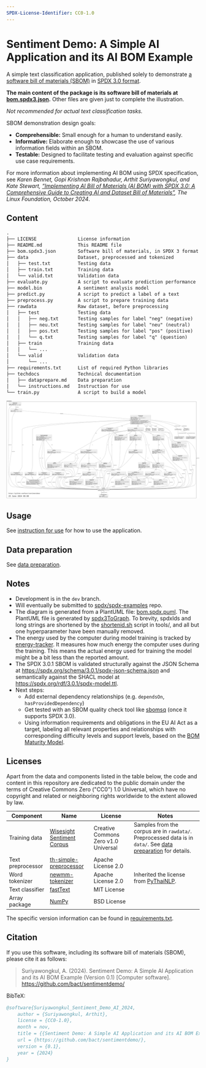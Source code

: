 ```yaml
---
SPDX-License-Identifier: CC0-1.0
---
```


# Sentiment Demo: A Simple AI Application and its AI BOM Example

A simple text classification application, published solely to demonstrate
[a software bill of materials (SBOM)](https://en.wikipedia.org/wiki/Software_supply_chain)
in [SPDX 3.0 format](https://spdx.dev/use/specifications/).

**The main content of the package is its software bill of materials at
[bom.spdx3.json](./bom.spdx3.json).**
Other files are given just to complete the illustration.

*Not recommended for actual text classification tasks.*

SBOM demonstration design goals:

- **Comprehensible:** Small enough for a human to understand easily.
- **Informative:** Elaborate enough to showcase the use of various information fields within an SBOM.
- **Testable:** Designed to facilitate testing and evaluation against specific use case requirements.

For more information about implementing AI BOM using SPDX specification,
see *Karen Bennet, Gopi Krishnan Rajbahadur, Arthit Suriyawongkul, and
Kate Stewart, [“Implementing AI Bill of Materials (AI BOM) with SPDX 3.0: A Comprehensive Guide to Creating AI and
Dataset Bill of Materials”](https://www.linuxfoundation.org/research/ai-bom), The Linux Foundation, October 2024*.

## Content

```text
.
├── LICENSE               License information
├── README.md             This README file
├── bom.spdx3.json        Software bill of materials, in SPDX 3 format
├── data                  Dataset, preprocessed and tokenized
│   ├── test.txt          Testing data
│   ├── train.txt         Training data
│   └── valid.txt         Validation data
├── evaluate.py           A script to evaluate prediction performance
├── model.bin             A sentiment analysis model
├── predict.py            A script to predict a label of a text
├── preprocess.py         A script to prepare training data
├── rawdata               Raw dataset, before preprocessing
│   ├── test              Testing data
│   │   ├── neg.txt       Testing samples for label "neg" (negative)
│   │   ├── neu.txt       Testing samples for label "neu" (neutral)
│   │   ├── pos.txt       Testing samples for label "pos" (positive)
│   │   └── q.txt         Testing samples for label "q" (question)
│   ├── train             Training data
│   │   └── ...
│   └── valid             Validation data
│       └── ...
├── requirements.txt      List of required Python libraries
├── techdocs              Technical documentation
│   ├── dataprepare.md    Data preparation
│   └── instructions.md   Instruction for use
└── train.py              A script to build a model
```

[![A diagram showing relationships between elements in the Sentiment Demo package.](./bom.spdx3.png "A diagram showing relationships between elements in the Sentiment Demo package.")](./bom.spdx3.png)

## Usage

See [instruction for use](./techdocs/instructions.md) for how to use the
application.

## Data preparation

See [data preparation](./techdocs/dataprepare.md).

## Notes

- Development is in the `dev` branch.
- Will eventually be submitted to
  [spdx/spdx-examples](https://github.com/spdx/spdx-examples) repo.
- The diagram is generated from a PlantUML file:
  [bom.spdx.puml](./bom.spdx3.puml).
  The PlantUML file is generated by
  [spdx3ToGraph](https://github.com/maxhbr/spdx3ToGraph).
  To brevity, spdxIds and long strings are shortened by the
  [shortenid.sh](./tools/shortenid.sh) script in tools/, and all but one
  hyperparameter have been manually removed.
- The energy used by the computer during model training is tracked by
  [energy-tracker](https://github.com/rdegges/energy-tracker).
  It measures how much energy the computer uses during the training.
  This means the actual energy used for training the model might be a bit less
  than the reported amount.
- The SPDX 3.0.1 SBOM is validated structurally against the JSON Schema at
  <https://spdx.org/schema/3.0.1/spdx-json-schema.json>
  and semantically against the SHACL model at
  <https://spdx.org/rdf/3.0.1/spdx-model.ttl>.
- Next steps:
  - Add external dependency relationships
    (e.g. `dependsOn`, `hasProvidedDependency`)
  - Get tested with an SBOM quality check tool like
    [sbomsq](https://github.com/interlynk-io/sbomqs) (once it supports SPDX
    3.0).
  - Using information requirements and obligations in the EU AI Act as a
    target, labeling all relevant properties and relationships with
    corresponding difficulty levels and support levels, based on the
    [BOM Maturity Model](https://scvs.owasp.org/bom-maturity-model/difficulty-levels/).

## Licenses

Apart from the data and components listed in the table below, the code and
content in this repository are dedicated to the public domain under the terms
of Creative Commons Zero ("CC0") 1.0 Universal, which have no copyright and
related or neighboring rights worldwide to the extent allowed by law.

| Component | Name | License | Notes |
| --------- | ---- | ------- | ----- |
| Training data | [Wisesight Sentiment Corpus](https://github.com/PyThaiNLP/wisesight-sentiment) | Creative Commons Zero v1.0 Universal | Samples from the corpus are in `rawdata/`. Preprocessed data is in `data/`. See [data preparation](./techdocs/dataprepare.md) for details. |
| Text preprocessor | [th-simple-preprocessor](https://pypi.org/project/th-simple-preprocessor/) |  Apache License 2.0 | |
| Word tokenizer | [newmm-tokenizer](https://pypi.org/project/newmm-tokenizer/) | Apache License 2.0 | Inherited the license from [PyThaiNLP](https://pypi.org/project/pythainlp/). |
| Text classifier | [fastText](https://pypi.org/project/fasttext/) | MIT License | |
| Array package | [NumPy](https://pypi.org/project/numpy/) | BSD License | |

The specific version information can be found in
[requirements.txt](./requirements.txt).

## Citation

If you use this software, including its software bill of materials (SBOM),
please cite it as follows:

> Suriyawongkul, A. (2024). Sentiment Demo: A Simple AI Application and its AI BOM Example (Version 0.1) [Computer software]. <https://github.com/bact/sentimentdemo/>

BibTeX:

```bibtex
@software{Suriyawongkul_Sentiment_Demo_AI_2024,
    author = {Suriyawongkul, Arthit},
    license = {CC0-1.0},
    month = nov,
    title = {{Sentiment Demo: A Simple AI Application and its AI BOM Example}},
    url = {https://github.com/bact/sentimentdemo/},
    version = {0.1},
    year = {2024}
}
```
